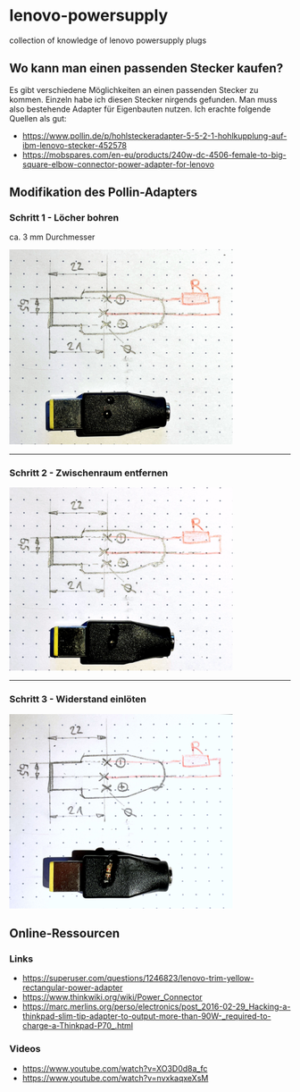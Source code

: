 # lenovo-powersupply

collection of knowledge of lenovo powersupply plugs

## Wo kann man einen passenden Stecker kaufen?

Es gibt verschiedene Möglichkeiten an einen passenden Stecker zu kommen.
Einzeln habe ich diesen Stecker nirgends gefunden.
Man muss also bestehende Adapter für Eigenbauten nutzen.
Ich erachte folgende Quellen als gut:

+ <https://www.pollin.de/p/hohlsteckeradapter-5-5-2-1-hohlkupplung-auf-ibm-lenovo-stecker-452578>
+ <https://mobspares.com/en-eu/products/240w-dc-4506-female-to-big-square-elbow-connector-power-adapter-for-lenovo>

## Modifikation des Pollin-Adapters

### Schritt 1 - Löcher bohren
ca. 3 mm Durchmesser

<img src="pictures/step(1).jpg " width="400" alt="Schritt 1">

---

### Schritt 2 - Zwischenraum entfernen

<img src="pictures/step(2).jpg " width="400" alt="Schritt 2">

---

### Schritt 3 - Widerstand einlöten
<img src="pictures/step(3).jpg " width="400" alt="Schritt 2">

## Online-Ressourcen

### Links

+ <https://superuser.com/questions/1246823/lenovo-trim-yellow-rectangular-power-adapter>
+ <https://www.thinkwiki.org/wiki/Power_Connector>
+ <https://marc.merlins.org/perso/electronics/post_2016-02-29_Hacking-a-thinkpad-slim-tip-adapter-to-output-more-than-90W-_required-to-charge-a-Thinkpad-P70_.html>

### Videos

+ <https://www.youtube.com/watch?v=XO3D0d8a_fc>
+ <https://www.youtube.com/watch?v=nvxkaqxeXsM>

